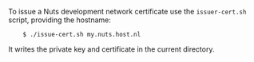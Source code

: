 To issue a Nuts development network certificate use the `issuer-cert.sh` script, providing the hostname:

```shell script
    $ ./issue-cert.sh my.nuts.host.nl
```

It writes the private key and certificate in the current directory.